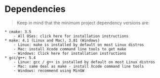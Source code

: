 # Dependencies

> Keep in mind that the minimum project dependency versions are:

    * cmake: 3.5
        - All OSes: click here for installation instructions
    * make: 4.1 (Linux and Mac), 3.81 (Windows)
        - Linux: make is installed by default on most Linux distros
        - Mac: install Xcode command line tools to get make
        - Windows: Click here for installation instructions
    * gcc/g++: 5.4
        - Linux: gcc / g++ is installed by default on most Linux distros
        - Mac: same deal as make - install Xcode command line tools
        - Windows: recommend using MinGW

